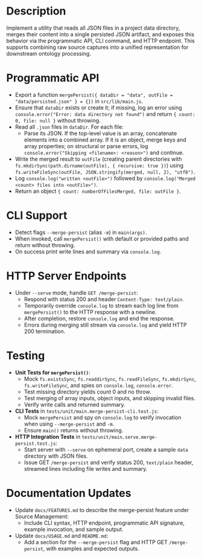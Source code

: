# Description
Implement a utility that reads all JSON files in a project data directory, merges their content into a single persisted JSON artifact, and exposes this behavior via the programmatic API, CLI command, and HTTP endpoint. This supports combining raw source captures into a unified representation for downstream ontology processing.

# Programmatic API
- Export a function `mergePersist({ dataDir = "data", outFile = "data/persisted.json" } = {})` in `src/lib/main.js`.
- Ensure that `dataDir` exists or create it; if missing, log an error using `console.error("Error: data directory not found")` and return `{ count: 0, file: null }` without throwing.
- Read all `.json` files in `dataDir`. For each file:
  - Parse its JSON. If the top-level value is an array, concatenate elements into a combined array. If it is an object, merge keys and array properties; on structural or parse errors, log `console.error("Skipping <filename>: <reason>")` and continue.
- Write the merged result to `outFile` (creating parent directories with `fs.mkdirSync(path.dirname(outFile), { recursive: true })`) using `fs.writeFileSync(outFile, JSON.stringify(merged, null, 2), "utf8")`.
- Log `console.log("written <outFile>")` followed by `console.log("Merged <count> files into <outFile>")`.
- Return an object `{ count: numberOfFilesMerged, file: outFile }`.

# CLI Support
- Detect flags `--merge-persist` (alias `-m`) in `main(args)`.
- When invoked, call `mergePersist()` with default or provided paths and return without throwing.
- On success print write lines and summary via `console.log`.

# HTTP Server Endpoints
- Under `--serve` mode, handle `GET /merge-persist`:
  - Respond with status 200 and header `Content-Type: text/plain`.
  - Temporarily override `console.log` to stream each log line from `mergePersist()` to the HTTP response with a newline.
  - After completion, restore `console.log` and end the response.
  - Errors during merging still stream via `console.log` and yield HTTP 200 termination.

# Testing
- **Unit Tests for `mergePersist()`**:
  - Mock `fs.existsSync`, `fs.readdirSync`, `fs.readFileSync`, `fs.mkdirSync`, `fs.writeFileSync`, and spies on `console.log`, `console.error`.
  - Test missing directory yields count 0 and no throw.
  - Test merging of array inputs, object inputs, and skipping invalid files.
  - Verify write calls and returned summary.
- **CLI Tests** in `tests/unit/main.merge-persist-cli.test.js`:
  - Mock `mergePersist` and spy on `console.log` to verify invocation when using `--merge-persist` and `-m`.
  - Ensure `main()` returns without throwing.
- **HTTP Integration Tests** in `tests/unit/main.serve.merge-persist.test.js`:
  - Start server with `--serve` on ephemeral port, create a sample `data` directory with JSON files.
  - Issue GET `/merge-persist` and verify status 200, `text/plain` header, streamed lines including file writes and summary.

# Documentation Updates
- Update `docs/FEATURES.md` to describe the merge-persist feature under Source Management:
  - Include CLI syntax, HTTP endpoint, programmatic API signature, example invocation, and sample output.
- Update `docs/USAGE.md` and `README.md`:
  - Add a section for the `--merge-persist` flag and HTTP GET `/merge-persist`, with examples and expected outputs.
